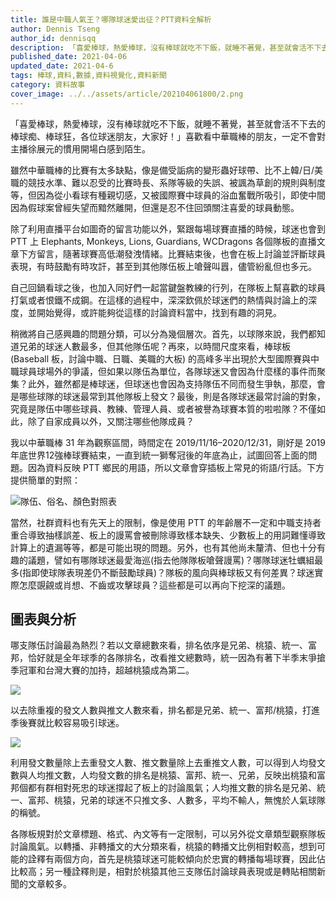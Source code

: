 ```yaml
---
title: 誰是中職人氣王？哪隊球迷愛出征？PTT資料全解析
author: Dennis Tseng
author_id: dennisqq
description: 「喜愛棒球，熱愛棒球，沒有棒球就吃不下飯，就睡不著覺，甚至就會活不下去的棒球痴、棒球狂，各位球迷朋友，大家好！」喜歡看中華職棒的朋友，一定不會對主播徐展元的慣用開場白感到陌生。
published_date: 2021-04-06
updated_date: 2021-04-6
tags: 棒球,資料,數據,資料視覺化,資料新聞
category: 資料故事
cover_image: ../../assets/article/202104061800/2.png
---
```


<script>
  import Img from '$lib/article/Img.svelte'
</script>

「喜愛棒球，熱愛棒球，沒有棒球就吃不下飯，就睡不著覺，甚至就會活不下去的棒球痴、棒球狂，各位球迷朋友，大家好！」喜歡看中華職棒的朋友，一定不會對主播徐展元的慣用開場白感到陌生。

雖然中華職棒的比賽有太多缺點，像是備受詬病的變形蟲好球帶、比不上韓/日/美職的競技水準、難以忍受的比賽時長、系隊等級的失誤、被諷為草創的規則與制度等，但因為從小看球有種親切感，又被國際賽中球員的浴血奮戰所吸引，即使中間因為假球案曾經失望而黯然離開，但還是忍不住回頭關注喜愛的球員動態。

除了利用直播平台如圖奇的留言功能以外，緊跟每場球賽直播的時候，球迷也會到 PTT 上 Elephants, Monkeys, Lions, Guardians, WCDragons 各個隊板的直播文章下方留言，隨著球賽高低潮發洩情緒。比賽結束後，也會在板上討論並評斷球員表現，有時鼓勵有時攻訐，甚至到其他隊伍板上嗆聲叫囂，儘管紛亂但也多元。

自己回鍋看球之後，也加入同好們一起當鍵盤教練的行列，在隊板上幫喜歡的球員打氣或者恨鐵不成鋼。在這樣的過程中，深深欽佩於球迷們的熱情與討論上的深度，並開始覺得，或許能夠從這樣的討論資料當中，找到有趣的洞見。

稍微將自己感興趣的問題分類，可以分為幾個層次。首先，以球隊來說，我們都知道兄弟的球迷人數最多，但其他隊伍呢？再來，以時間尺度來看，棒球板(Baseball 板，討論中職、日職、美職的大板) 的高峰多半出現於大型國際賽與中職球員球場外的爭議，但如果以隊伍為單位，各隊球迷又會因為什麼樣的事件而聚集？此外，雖然都是棒球迷，但球迷也會因為支持隊伍不同而發生爭執，那麼，會是哪些球隊的球迷最常到其他隊板上發文？最後，則是各隊球迷最常討論的對象，究竟是隊伍中哪些球員、教練、管理人員、或者被譽為球賽本質的啦啦隊？不僅如此，除了自家成員以外，又關注哪些他隊成員？

我以中華職棒 31 年為觀察區間，時間定在 2019/11/16–2020/12/31，剛好是 2019 年底世界12強棒球賽結束，一直到統一獅奪冠後的年底為止，試圖回答上面的問題。因為資料反映 PTT 鄉民的用語，所以文章會穿插板上常見的術語/行話。下方提供簡單的對照：

<Img src="../../assets/article/202104061800/1.png">隊伍、俗名、顏色對照表</Img>

當然，社群資料也有先天上的限制，像是使用 PTT 的年齡層不一定和中職支持者重合導致抽樣誤差、板上的謾罵會被刪除導致樣本缺失、少數板上的用詞難懂導致計算上的遺漏等等，都是可能出現的問題。另外，也有其他尚未釐清、但也十分有趣的議題，譬如有哪隊球迷最愛海巡(指去他隊隊板嗆聲謾罵)？哪隊球迷牡蠣組最多(指即使球隊表現差仍不斷鼓勵球員)？隊板的風向與棒球板又有何差異？球迷實際怎麼覬覦或肖想、不齒或攻擊球員？這些都是可以再向下挖深的議題。

## 圖表與分析

哪支隊伍討論最為熱烈？若以文章總數來看，排名依序是兄弟、桃猿、統一、富邦，恰好就是全年球季的各隊排名，改看推文總數時，統一因為有著下半季末爭搶季冠軍和台灣大賽的加持，超越桃猿成為第二。

<Img src="../../assets/article/202104061800/2.png"/>

以去除重複的發文人數與推文人數來看，排名都是兄弟、統一、富邦/桃猿，打進季後賽就比較容易吸引球迷。

<Img src="../../assets/article/202104061800/3.png"/>

利用發文數量除上去重發文人數、推文數量除上去重推文人數，可以得到人均發文數與人均推文數，人均發文數的排名是桃猿、富邦、統一、兄弟，反映出桃猿和富邦個都有群相對死忠的球迷撐起了板上的討論風氣；人均推文數的排名是兄弟、統一、富邦、桃猿，兄弟的球迷不只推文多、人數多，平均不輸人，無愧於人氣球隊的稱號。

各隊板規對於文章標題、格式、內文等有一定限制，可以另外從文章類型觀察隊板討論風氣。以轉播、非轉播文的大分類來看，桃猿的轉播文比例相對較高，想到可能的詮釋有兩個方向，首先是桃猿球迷可能較傾向於忠實的轉播每場球賽，因此佔比較高；另一種詮釋則是，相對於桃猿其他三支隊伍討論球員表現或是轉貼相關新聞的文章較多。